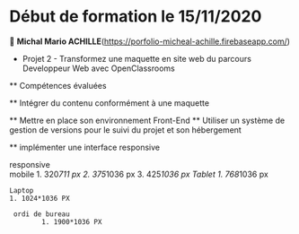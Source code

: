 # Début de formation le 15/11/2020

👤 **Michal Mario ACHILLE**(https://porfolio-micheal-achille.firebaseapp.com/)
* Projet 2 - Transformez une maquette en site web du parcours Developpeur Web avec OpenClassrooms

** Compétences évaluées 

** Intégrer du contenu conformément à une maquette

** Mettre en place son environnement Front-End
** Utiliser un système de gestion de versions pour le suivi du projet et son hébergement

** implémenter une interface responsive

responsive  
       mobile
                1. 320*711 px
                2. 375*1036 px
                3. 425*1036 px 
     Tablet
                1.   768*1036 px

    Laptop
    1. 1024*1036 PX

     ordi de bureau 
            1. 1900*1036 PX




